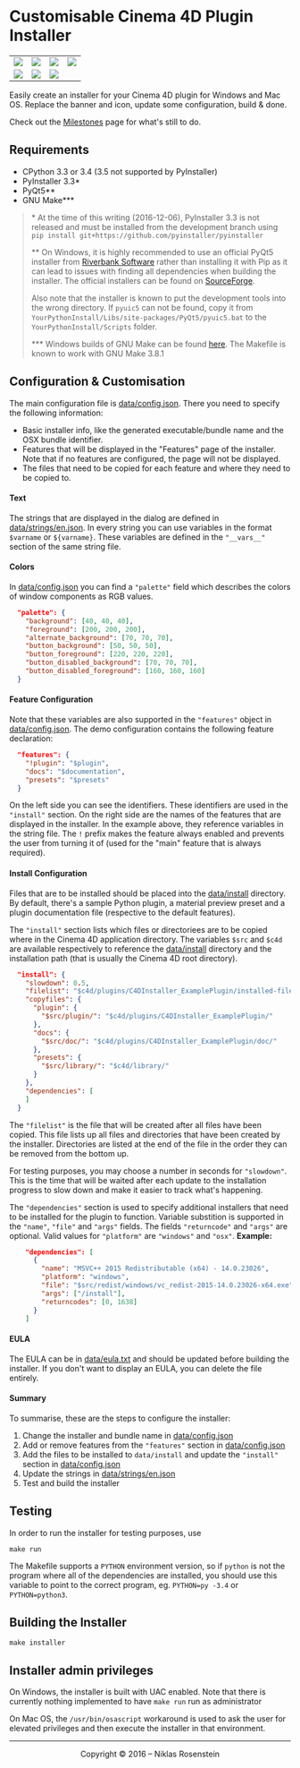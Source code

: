 # Customisable Cinema 4D Plugin Installer

<table><tr>
  <td><img src="https://i.imgur.com/8IsfiOr.png"/></td>
  <td><img src="https://i.imgur.com/OltXTrd.png"/></td>
  <td><img src="https://i.imgur.com/jDCagZE.png"/></td>
  <td><img src="https://i.imgur.com/4I1GWn9.png"/></td>
</tr><tr>
  <td><img src="https://i.imgur.com/jM9GU4r.png"/></td>
  <td><img src="https://i.imgur.com/hX57pCP.png"/></td>
  <td><img src="https://i.imgur.com/od3FLgX.png"/></td>
</tr></table>

Easily create an installer for your Cinema 4D plugin for Windows and Mac OS.
Replace the banner and icon, update some configuration, build & done.

Check out the [Milestones] page for what's still to do.

[Milestones]: https://github.com/nr-plugins/installer/milestones

## Requirements

- CPython 3.3 or 3.4 (3.5 not supported by PyInstaller)
- PyInstaller 3.3\*
- PyQt5\*\*
- GNU Make\*\*\*

> \* At the time of this writing (2016-12-06), PyInstaller 3.3 is not released
> and must be installed from the development branch using
> `pip install git+https://github.com/pyinstaller/pyinstaller`
>
> \*\* On Windows, it is highly recommended to use an official PyQt5 installer
> from [Riverbank Software](https://www.riverbankcomputing.com/) rather than
> installing it with Pip as it can lead to issues with finding all dependencies
> when building the installer. The official installers can be found on
> [SourceForge](https://sourceforge.net/projects/pyqt/files/PyQt5/).
>
> Also note that the installer is known to put the development tools into
> the wrong directory. If `pyuic5` can not be found, copy it from
> `YourPythonInstall/Libs/site-packages/PyQt5/pyuic5.bat` to the
> `YourPythonInstall/Scripts` folder.
>
> \*\*\* Windows builds of GNU Make can be found [here](http://gnuwin32.sourceforge.net/packages/make.htm).
> The Makefile is known to work with GNU Make 3.8.1

## Configuration & Customisation

The main configuration file is [data/config.json](data/config.json). There
you need to specify the following information:

- Basic installer info, like the generated executable/bundle name and the
  OSX bundle identifier.
- Features that will be displayed in the "Features" page of the installer.
  Note that if no features are configured, the page will not be displayed.
- The files that need to be copied for each feature and where they need to
  be copied to.

#### Text

The strings that are displayed in the dialog are defined in
[data/strings/en.json]. In every string you can use variables in the format
`$varname` or `${varname}`. These variables are defined in the `"__vars__"`
section of the same string file.

#### Colors

In [data/config.json] you can find a `"palette"` field which describes the
colors of window components as RGB values.

```json
  "palette": {
    "background": [40, 40, 40],
    "foreground": [200, 200, 200],
    "alternate_background": [70, 70, 70],
    "button_background": [50, 50, 50],
    "button_foreground": [220, 220, 220],
    "button_disabled_background": [70, 70, 70],
    "button_disabled_foreground": [160, 160, 160]
  }
```

#### Feature Configuration

Note that these variables are also supported in the `"features"` object
in [data/config.json]. The demo configuration contains the following feature
declaration:

```json
  "features": {
    "!plugin": "$plugin",
    "docs": "$documentation",
    "presets": "$presets"
  }
```

On the left side you can see the identifiers. These identifiers are used
in the `"install"` section. On the right side are the names of the features
that are displayed in the installer. In the example above, they reference
variables in the string file. The `!` prefix makes the feature always enabled
and prevents the user from turning it of (used for the "main" feature that
is always required).

#### Install Configuration

Files that are to be installed should be placed into the [data/install]
directory. By default, there's a sample Python plugin, a material preview
preset and a plugin documentation file (respective to the default features).

The `"install"` section lists which files or directoriees are to be copied
where in the Cinema 4D application directory. The variables `$src` and `$c4d`
are available respectively to reference the [data/install] directory and the
installation path (that is usually the Cinema 4D root directory).

```json
  "install": {
    "slowdown": 0.5,
    "filelist": "$c4d/plugins/C4DInstaller_ExamplePlugin/installed-files.txt",
    "copyfiles": {
      "plugin": {
        "$src/plugin/": "$c4d/plugins/C4DInstaller_ExamplePlugin/"
      },
      "docs": {
        "$src/doc/": "$c4d/plugins/C4DInstaller_ExamplePlugin/doc/"
      },
      "presets": {
        "$src/library/": "$c4d/library/"
      }
    },
    "dependencies": [
    ]
  }
```

The `"filelist"` is the file that will be created after all files
have been copied. This file lists up all files and directories that have been
created by the installer. Directories are listed at the end of the file in the
order they can be removed from the bottom up.

For testing purposes, you may choose a number in seconds for `"slowdown"`.
This is the time that will be waited after each update to the installation
progress to slow down and make it easier to track what's happening.

The `"dependencies"` section is used to specify additional installers that
need to be installed for the plugin to function. Variable substition is
supported in the `"name"`, `"file"` and `"args"` fields. The fields `"returncode"`
and `"args"` are optional. Valid values for `"platform"` are `"windows"` and
`"osx"`. **Example:**

```json
    "dependencies": [
      {
        "name": "MSVC++ 2015 Redistributable (x64) - 14.0.23026",
        "platform": "windows",
        "file": "$src/redist/windows/vc_redist-2015-14.0.23026-x64.exe",
        "args": ["/install"],
        "returncodes": [0, 1638]
      }
    ]
```

#### EULA

The EULA can be in [data/eula.txt] and should be updated before building the
installer. If you don't want to display an EULA, you can delete the file
entirely.

#### Summary

To summarise, these are the steps to configure the installer:

1. Change the installer and bundle name in [data/config.json]
2. Add or remove features from the `"features"` section in [data/config.json]
3. Add the files to be installed to `data/install` and update the `"install"`
   section in [data/config.json]
4. Update the strings in [data/strings/en.json]
5. Test and build the installer

[data/config.json]: data/config.json
[data/strings/en.json]: data/strings/en.json
[data/install]: data/config.json
[data/eula.txt]: data/config.json

## Testing

In order to run the installer for testing purposes, use

    make run

The Makefile supports a `PYTHON` environment version, so if `python` is not
the program where all of the dependencies are installed, you should use this
variable to point to the correct program, eg. `PYTHON=py -3.4` or
`PYTHON=python3`.

## Building the Installer

    make installer

## Installer admin privileges

On Windows, the installer is built with UAC enabled. Note that there is
currently nothing implemented to have `make run` run as administrator

On Mac OS, the `/usr/bin/osascript` workaround is used to ask the user for
elevated privileges and then execute the installer in that environment.

---

<p align="center">Copyright &copy; 2016 &ndash; Niklas Rosenstein</p>
